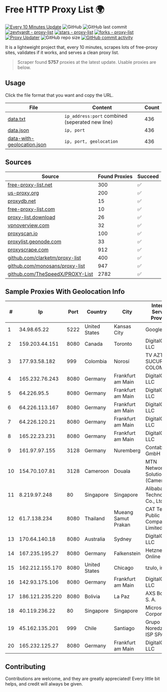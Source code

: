 
# Free HTTP Proxy List 🌍

[![Every 10 Minutes Update](https://github.com/mertguvencli/http-proxy-list/actions/workflows/main.yml/badge.svg?branch=main)](https://github.com/mertguvencli/http-proxy-list/actions/workflows/main.yml)
![GitHub](https://img.shields.io/github/license/mertguvencli/http-proxy-list)
![GitHub last commit](https://img.shields.io/github/last-commit/mertguvencli/http-proxy-list)
[![zevtyardt - proxy-list](https://img.shields.io/static/v1?label=zevtyardt&message=proxy-list&color=blue&logo=github)](https://github.com/zevtyardt/proxy-list "Go to GitHub repo")
[![stars - proxy-list](https://img.shields.io/github/stars/zevtyardt/proxy-list?style=social)](https://github.com/zevtyardt/proxy-list)
[![forks - proxy-list](https://img.shields.io/github/forks/zevtyardt/proxy-list?style=social)](https://github.com/zevtyardt/proxy-list)
[![Proxy Updater](https://github.com/zevtyardt/proxy-list/workflows/Proxy%20Updater/badge.svg)](https://github.com/zevtyardt/proxy-list/actions?query=workflow:"Proxy+Updater")
![GitHub repo size](https://img.shields.io/github/repo-size/zevtyardt/proxy-list)
[![GitHub commit activity](https://img.shields.io/github/commit-activity/m/zevtyardt/proxy-list?logo=commits)](https://github.com/zevtyardt/proxy-list/commits/main)

It is a lightweight project that, every 10 minutes, scrapes lots of free-proxy sites, validates if it works, and serves a clean proxy list.

> Scraper found **5757** proxies at the latest update. Usable proxies are below.

## Usage

Click the file format that you want and copy the URL.

|File|Content|Count|
|----|-------|-----|
|[data.txt](https://raw.githubusercontent.com/mertguvencli/http-proxy-list/main/proxy-list/data.txt)|`ip_address:port` combined (seperated new line)|436|
|[data.json](https://raw.githubusercontent.com/mertguvencli/http-proxy-list/main/proxy-list/data.json)|`ip, port`|436|
|[data-with-geolocation.json](https://raw.githubusercontent.com/mertguvencli/http-proxy-list/main/proxy-list/data-with-geolocation.json)|`ip, port, geolocation`|436|

## Sources

|Source|Found Proxies|Succeed|
|------|-------------|-------|
|[free-proxy-list.net](https://free-proxy-list.net)|300|✅|
|[us-proxy.org](https://www.us-proxy.org)|200|✅|
|[proxydb.net](http://proxydb.net)|15|✅|
|[free-proxy-list.com](https://free-proxy-list.com/?page=&port=&type%5B%5D=http&type%5B%5D=https&up_time=0&search=Search)|10|✅|
|[proxy-list.download](https://www.proxy-list.download/HTTP)|26|✅|
|[vpnoverview.com](https://vpnoverview.com/privacy/anonymous-browsing/free-proxy-servers)|32|✅|
|[proxyscan.io](https://www.proxyscan.io)|100|✅|
|[proxylist.geonode.com](https://proxylist.geonode.com/api/proxy-list?limit=300&page=1&sort_by=lastChecked&sort_type=desc&protocols=http,https)|33|✅|
|[proxyscrape.com](https://api.proxyscrape.com/v2/?request=displayproxies&protocol=http&timeout=10000&country=all&ssl=all&anonymity=all)|912|✅|
|[github.com/clarketm/proxy-list](https://raw.githubusercontent.com/clarketm/proxy-list/master/proxy-list-raw.txt)|400|✅|
|[github.com/monosans/proxy-list](https://raw.githubusercontent.com/monosans/proxy-list/main/proxies/http.txt)|947|✅|
|[github.com/TheSpeedX/PROXY-List](https://raw.githubusercontent.com/TheSpeedX/PROXY-List/master/http.txt)|2782|✅|


## Sample Proxies With Geolocation Info

|#|Ip|Port|Country|City|Internet Service Provider|
|-|--|----|-------|----|-------------------------|
|1|34.98.65.22|5222|United States|Kansas City|Google LLC|
|2|159.203.44.151|8080|Canada|Toronto|DigitalOcean, LLC|
|3|177.93.58.182|999|Colombia|Norosí|TV AZTECA SUCURSAL COLOMBIA|
|4|165.232.76.243|8080|Germany|Frankfurt am Main|DigitalOcean, LLC|
|5|64.226.95.5|8080|Germany|Frankfurt am Main|DigitalOcean, LLC|
|6|64.226.113.167|8080|Germany|Frankfurt am Main|DigitalOcean, LLC|
|7|64.226.120.21|8080|Germany|Frankfurt am Main|DigitalOcean, LLC|
|8|165.22.23.231|8080|Germany|Frankfurt am Main|DigitalOcean, LLC|
|9|161.97.97.155|3128|Germany|Nuremberg|Contabo GmbH|
|10|154.70.107.81|3128|Cameroon|Douala|MTN Network Solutions (Cameroon)|
|11|8.219.97.248|80|Singapore|Singapore|Alibaba (US) Technology Co., Ltd.|
|12|61.7.138.234|8080|Thailand|Mueang Samut Prakan|CAT Telecom Public Company Limited|
|13|170.64.140.18|8080|Australia|Sydney|DigitalOcean, LLC|
|14|167.235.195.27|8080|Germany|Falkenstein|Hetzner Online GmbH|
|15|162.212.155.170|8080|United States|Chicago|tzulo, inc.|
|16|142.93.175.106|8080|Germany|Frankfurt am Main|DigitalOcean, LLC|
|17|186.121.235.220|8080|Bolivia|La Paz|AXS Bolivia S. A.|
|18|40.119.236.22|80|Singapore|Singapore|Microsoft Corporation|
|19|45.162.135.201|999|Chile|Santiago|Grupo Noredzone ISP SPA|
|20|165.232.125.27|8080|Germany|Frankfurt am Main|DigitalOcean, LLC|



## Contributing

Contributions are welcome, and they are greatly appreciated! Every
little bit helps, and credit will always be given.

